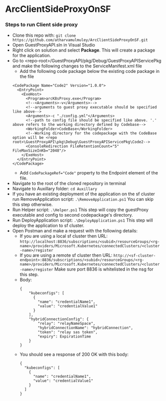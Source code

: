 # ArcClientSideProxyOnSF

### Steps to run Client side proxy
- Clone this repo with: 
`git clone https://github.com/atharvamulmuley/ArcClientSideProxyOnSF.git`
- Open GuestProxyAPI.sln in Visual Studio
- Right click on solution and select **Package**. This will create a package for the application.
- Go to \<repo-root\>/GuestProxyAPI/pkg/Debug/GuestProxyAPIServicePkg and make the following changes to the ServiceManifest.xml file
  - Add the following code package below the existing code package in the file
  ```
  <CodePackage Name="Code2" Version="1.0.0">
    <EntryPoint>
      <ExeHost>
        <Program>arcK8sProxy.exe</Program>
        <!--<Arguments>-v</Arguments>-->
        <!--arguments to guest proxy executable should be specified like above-->
        <Arguments>-c "./config.yml"</Arguments>
        <!--path to config file should be specified like above. '.' above refers to the working directory defined by Codebase-->
        <WorkingFolder>CodeBase</WorkingFolder>
        <!--Working directory for the codepackage with the CodeBase option will be <repo root>\GuestProxyAPI\pkg\Debug\GuestProxyAPIServicePkg\Code2-->
        <ConsoleRedirection FileRetentionCount="5" FileMaxSizeInKb="2048"/>
      </ExeHost>
    </EntryPoint>
  </CodePackage>
  ```
  - Add `CodePackageRef="Code"` property to the Endpoint element of the file.
- Navigate to the root of the cloned repository in terminal
- Navigate to Auxillary folder:
`cd Auxillary`
- If you have an existing deployment of the application on the sf cluster run RemoveApplication script:
`.\RemoveApplication.ps1` You can skip this step otherwise.
- Run Helper script:
`.\Helper.ps1` This step will copy the guestProxy executable and config to second codepackage's directory.
- Run DeployApplication script:
`.\DeployApplication.ps1` This step will deploy the application to sf cluster.
- Open Postman and make a request with the following details:
  - If you are using a local sf cluster then URL: `http://localhost:8836/subscriptions/<subid>/resourceGroups/<rg-name>/providers/Microsoft.Kubernetes/connectedClusters/<cluster-name>/register`
  - If you are using a remote sf cluster then URL: `http://<sf-cluster-endpoint>:8836/subscriptions/<subid>/resourceGroups/<rg-name>/providers/Microsoft.Kubernetes/connectedClusters/<cluster-name>/register` Make sure port 8836 is whitelisted in the nsg for this step. 
  - Body: 
    ```
    {
        "kubeconfigs": [
          {
            "name": "credentialName1",
            "value": "credentialValue1"
          }
        ],
        "hybridConnectionConfig": {
            "relay": "relayNameSpace",
            "hybridConnectionName": "hybridConnection",
            "token": "relay sas token",
            "expiry": ExpirationTime
        }
    }
    ```
  - You should see a response of 200 OK with this body:
    ```
    {
      "kubeconfigs": [
        {
          "name": "credentialName1",
          "value": "credentialValue1"
        }
      ]
    }
    ```



